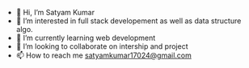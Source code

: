- 👋 Hi, I’m Satyam Kumar
- 👀 I’m interested in full stack developement as well as data structure algo.
- 🌱 I’m currently learning web development
- 💞️ I’m looking to collaborate on intership and project
- 📫 How to reach me satyamkumar17024@gmail.com

<!---
satyam17024/satyam17024 is a ✨ special ✨ repository because its `README.md` (this file) appears on your GitHub profile.
You can click the Preview link to take a look at your changes.
--->
